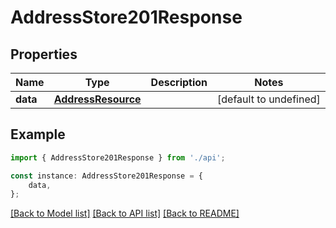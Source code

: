 # AddressStore201Response


## Properties

Name | Type | Description | Notes
------------ | ------------- | ------------- | -------------
**data** | [**AddressResource**](AddressResource.md) |  | [default to undefined]

## Example

```typescript
import { AddressStore201Response } from './api';

const instance: AddressStore201Response = {
    data,
};
```

[[Back to Model list]](../README.md#documentation-for-models) [[Back to API list]](../README.md#documentation-for-api-endpoints) [[Back to README]](../README.md)
